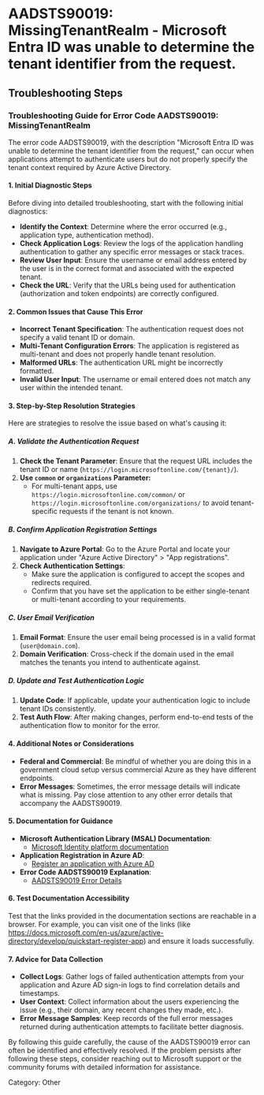 # AADSTS90019: MissingTenantRealm - Microsoft Entra ID was unable to determine the tenant identifier from the request.


## Troubleshooting Steps
### Troubleshooting Guide for Error Code AADSTS90019: MissingTenantRealm

The error code AADSTS90019, with the description "Microsoft Entra ID was unable to determine the tenant identifier from the request," can occur when applications attempt to authenticate users but do not properly specify the tenant context required by Azure Active Directory.

#### 1. Initial Diagnostic Steps
Before diving into detailed troubleshooting, start with the following initial diagnostics:
- **Identify the Context**: Determine where the error occurred (e.g., application type, authentication method).
- **Check Application Logs**: Review the logs of the application handling authentication to gather any specific error messages or stack traces.
- **Review User Input**: Ensure the username or email address entered by the user is in the correct format and associated with the expected tenant.
- **Check the URL**: Verify that the URLs being used for authentication (authorization and token endpoints) are correctly configured.

#### 2. Common Issues that Cause This Error
- **Incorrect Tenant Specification**: The authentication request does not specify a valid tenant ID or domain.
- **Multi-Tenant Configuration Errors**: The application is registered as multi-tenant and does not properly handle tenant resolution.
- **Malformed URLs**: The authentication URL might be incorrectly formatted.
- **Invalid User Input**: The username or email entered does not match any user within the intended tenant.

#### 3. Step-by-Step Resolution Strategies
Here are strategies to resolve the issue based on what's causing it:

##### **A. Validate the Authentication Request**
1. **Check the Tenant Parameter**: Ensure that the request URL includes the tenant ID or name (`https://login.microsoftonline.com/{tenant}/`).
2. **Use `common` or `organizations` Parameter:**
   - For multi-tenant apps, use `https://login.microsoftonline.com/common/` or `https://login.microsoftonline.com/organizations/` to avoid tenant-specific requests if the tenant is not known.

##### **B. Confirm Application Registration Settings**
1. **Navigate to Azure Portal**: Go to the Azure Portal and locate your application under "Azure Active Directory" > "App registrations".
2. **Check Authentication Settings**:
   - Make sure the application is configured to accept the scopes and redirects required.
   - Confirm that you have set the application to be either single-tenant or multi-tenant according to your requirements.

##### **C. User Email Verification**
1. **Email Format**: Ensure the user email being processed is in a valid format (`user@domain.com`).
2. **Domain Verification**: Cross-check if the domain used in the email matches the tenants you intend to authenticate against.

##### **D. Update and Test Authentication Logic**
1. **Update Code**: If applicable, update your authentication logic to include tenant IDs consistently.
2. **Test Auth Flow**: After making changes, perform end-to-end tests of the authentication flow to monitor for the error.

#### 4. Additional Notes or Considerations
- **Federal and Commercial**: Be mindful of whether you are doing this in a government cloud setup versus commercial Azure as they have different endpoints.
- **Error Messages**: Sometimes, the error message details will indicate what is missing. Pay close attention to any other error details that accompany the AADSTS90019.

#### 5. Documentation for Guidance
- **Microsoft Authentication Library (MSAL) Documentation**: 
  - [Microsoft Identity platform documentation](https://docs.microsoft.com/en-us/azure/active-directory/develop/)
- **Application Registration in Azure AD**:
  - [Register an application with Azure AD](https://docs.microsoft.com/en-us/azure/active-directory/develop/quickstart-register-app)
- **Error Code AADSTS90019 Explanation**:
  - [AADSTS90019 Error Details](https://docs.microsoft.com/en-us/azure/active-directory/develop/reference-aadsts-error-codes)

#### 6. Test Documentation Accessibility
Test that the links provided in the documentation sections are reachable in a browser. For example, you can visit one of the links (like https://docs.microsoft.com/en-us/azure/active-directory/develop/quickstart-register-app) and ensure it loads successfully.

#### 7. Advice for Data Collection
- **Collect Logs**: Gather logs of failed authentication attempts from your application and Azure AD sign-in logs to find correlation details and timestamps.
- **User Context**: Collect information about the users experiencing the issue (e.g., their domain, any recent changes they made, etc.).
- **Error Message Samples**: Keep records of the full error messages returned during authentication attempts to facilitate better diagnosis.

By following this guide carefully, the cause of the AADSTS90019 error can often be identified and effectively resolved. If the problem persists after following these steps, consider reaching out to Microsoft support or the community forums with detailed information for assistance.

Category: Other